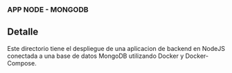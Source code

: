 ### APP NODE - MONGODB

## Detalle

Este directorio tiene el despliegue de una aplicacion de backend en NodeJS conectada a una base de datos MongoDB utilizando Docker y Docker-Compose.